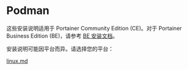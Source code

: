 # Podman


这些安装说明适用于 Portainer Community Edition (CE)。对于 Portainer Business Edition (BE)，请参考 [BE 安装文档](../../../install/server/podman/)。


安装说明可能因平台而异。请选择您的平台：


[linux.md](linux.md)
